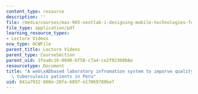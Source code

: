 ```yaml
---
content_type: resource
description: ''
file: /media/courses/mas-965-nextlab-i-designing-mobile-technologies-for-the-next-billion-users-fall-2008/841a7932860e20fa6897e17069780be7_MITMAS_965F08_lec14_lu.pdf
file_type: application/pdf
learning_resource_types:
- Lecture Videos
ocw_type: OCWFile
parent_title: Lecture Videos
parent_type: CourseSection
parent_uid: 2fea8c16-00d0-bf58-c7a4-ce2f92360b8e
resourcetype: Document
title: "A web\xADbased laboratory infromation system to imporve quality of care of\
  \ tuberculosis patients in Peru"
uid: 841a7932-860e-20fa-6897-e17069780be7
---
```

